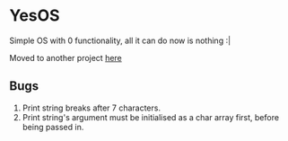 # YesOS
Simple OS with 0 functionality, all it can do now is nothing :|

Moved to another project [here]("https://github.com/wHo69/SimpleOS")

## Bugs
1. Print string breaks after 7 characters.
2. Print string's argument must be initialised as a char array first, before being passed in.
